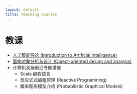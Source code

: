 ```yaml
---
layout: default
title: Teaching Courses
---
```


# 教课

 - [人工智能导论 (Introduction to Artificial Intelligence)](AI)
 - [面向对象分析与设计 (Object-oriented design and analysis)](OO)
 - 计算机发展前沿专题讲座
    - Scala 编程语言
    - 反应式式编程原理 (Reactive Programming)
    - 概率图形模型介绍 (Probabilistic Graphical Models)
    
 
